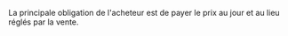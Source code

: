   
 La principale obligation de l'acheteur est de payer le prix au jour et au lieu réglés par la vente.  

  
